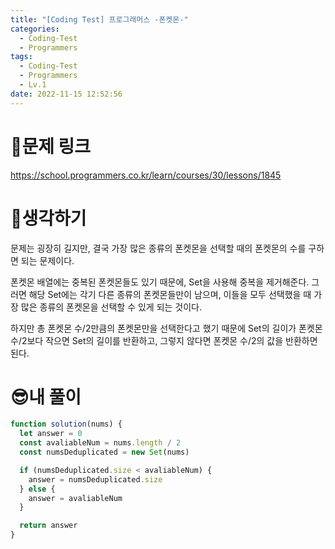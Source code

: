 ```yaml
---
title: "[Coding Test] 프로그래머스 -폰켓몬-"
categories:
  - Coding-Test
  - Programmers
tags:
  - Coding-Test
  - Programmers
  - Lv.1
date: 2022-11-15 12:52:56
---
```

# 📃문제 링크
https://school.programmers.co.kr/learn/courses/30/lessons/1845


# 🤨생각하기
문제는 굉장히 길지만, 결국 가장 많은 종류의 폰켓몬을 선택할 때의 폰켓몬의 수를 구하면 되는 문제이다.

폰켓몬 배열에는 중복된 폰켓몬들도 있기 때문에, Set을 사용해 중복을 제거해준다. 그러면 해당 Set에는 각기 다른 종류의 폰켓몬들만이 남으며, 이들을 모두 선택했을 때 가장 많은 종류의 폰켓몬을 선택할 수 있게 되는 것이다.

하지만 총 폰켓몬 수/2만큼의 폰켓몬만을 선택한다고 했기 때문에 Set의 길이가 폰켓몬 수/2보다 작으면 Set의 길이를 반환하고, 그렇지 않다면 폰켓몬 수/2의 값을 반환하면 된다.  

# 😎내 풀이
```js
function solution(nums) {
  let answer = 0
  const avaliableNum = nums.length / 2
  const numsDeduplicated = new Set(nums)

  if (numsDeduplicated.size < avaliableNum) {
    answer = numsDeduplicated.size
  } else {
    answer = avaliableNum
  }

  return answer
}

```
